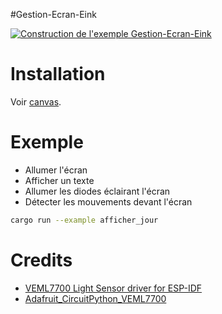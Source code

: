 #Gestion-Ecran-Eink

[![Construction de l'exemple Gestion-Ecran-Eink](https://github.com/ftmazzone/gestion-ecran-eink/actions/workflows/deploiement.yaml/badge.svg)](https://github.com/ftmazzone/gestion-ecran-eink/actions/workflows/deploiement.yaml)

# Installation

Voir [canvas](https://github.com/Automattic/node-canvas).

# Exemple 

- Allumer l'écran
- Afficher un texte
- Allumer les diodes éclairant l'écran
- Détecter les mouvements devant l'écran

```bash
cargo run --example afficher_jour
```

# Credits

* [VEML7700 Light Sensor driver for ESP-IDF](https://github.com/kgrozdanovski/veml7700-esp-idf#veml7700-light-sensor-driver-for-esp-idf)
* [Adafruit_CircuitPython_VEML7700](https://github.com/adafruit/Adafruit_CircuitPython_VEML7700/tree/main)